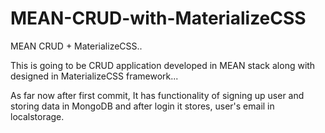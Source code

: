# MEAN-CRUD-with-MaterializeCSS
MEAN CRUD + MaterializeCSS..

This is going to be CRUD application developed in MEAN stack along with designed in MaterializeCSS framework...

As far now after first commit, It has functionality of signing up user and storing data in MongoDB and after login it stores, user's email in localstorage.
